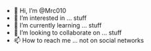 - 👋 Hi, I’m @Mrc010
- 👀 I’m interested in ... stuff
- 🌱 I’m currently learning ... stuff
- 💞️ I’m looking to collaborate on ... stuff
- 📫 How to reach me ... not on social networks

<!---
Mrc010/Mrc010 is a ✨ special ✨ repository because its `README.md` (this file) appears on your GitHub profile.
You can click the Preview link to take a look at your changes.
--->
